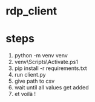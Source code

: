 # rdp_client
# steps
1. python -m venv venv
2. venv\Scripts\Activate.ps1
3. pip install -r requirements.txt
4. run client.py
5. give path to csv
6. wait until all values get added
7. et voilà !
